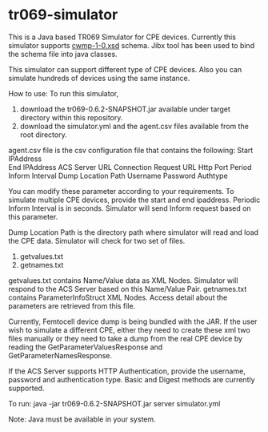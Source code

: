 tr069-simulator
===============

This is a Java based TR069 Simulator for CPE devices. Currently this simulator supports <a href="http://www.broadband-forum.org/cwmp/cwmp-1-0.xsd">cwmp-1-0.xsd</a>
schema. Jibx tool has been used to bind the schema file into java classes.

This simulator can support different type of CPE devices. Also you can simulate hundreds of devices using the same instance.

How to use:
To run this simulator, 
1. download the tr069-0.6.2-SNAPSHOT.jar available under target directory within this repository.
2. download the simulator.yml and the agent.csv files available from the root directory.

agent.csv file is the csv configuration file that contains the following:
Start IPAddress  
End IPAddress
ACS Server URL
Connection Request URL
Http Port
Period Inform Interval
Dump Location Path
Username
Password
Authtype

You can modify these parameter according to your requirements. To simulate multiple CPE devices, provide the start and
end ipaddress. Periodic Inform Interval is in seconds. Simulator will send Inform request based on this parameter. 

Dump Location Path is the directory path where simulator will read and load the CPE data. 
Simulator will check for two set of files.
1. getvalues.txt
2. getnames.txt

getvalues.txt contains Name/Value data as XML Nodes. Simulator will respond to the ACS Server based on this Name/Value Pair.
getnames.txt contains ParameterInfoStruct XML Nodes. Access detail about the parameters are retrieved from this file.

Currently, Femtocell device dump is being bundled with the JAR. If the user wish to simulate a different CPE, either they need to 
create these xml two files manually or they need to take a dump from the real CPE device by reading the GetParameterValuesResponse 
and GetParameterNamesResponse.

If the ACS Server supports HTTP Authentication, provide the username, password and authentication type. Basic and Digest 
methods are currently supported.

To run:
java -jar tr069-0.6.2-SNAPSHOT.jar server simulator.yml

Note: Java must be available in your system.





